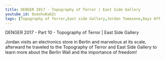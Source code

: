 ```yaml
---
title: DENGER 2017 - Topography of Terror | East Side Gallery
youtube_id: OsmshuKa6Zc
tags: [Topography of Terror,East side Gallery,Jordan Tomasone,Days Off With Jordan,Days off,canadian vlogger,canadian travel vlogger,inspirational content,europe travel,europe travel 2017,traveling europe,DENGER 2017,germany travel trip 2017,berlin wall,berlin wall 2017,berlin travel 2017,canadian explores berlin,canadian in europe,berlin eletronic stores,electronic store in berlin,rode microphone,smart lav+,art on the berlin wall,berlin travel,travel]
---
```

DENGER 2017 - Part 10 - Topography of Terror | East Side Gallery

Jordan visits an electronics store in Berlin and marvelous at its scale, afterward he traveled to the Topography of Terror and East Side Gallery to learn more about the Berlin Wall and the importance of freedom!
